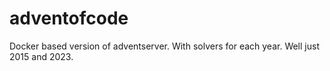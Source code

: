 # adventofcode

Docker based version of adventserver. With solvers for each year. Well just 2015 and 2023.